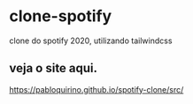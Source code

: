 # clone-spotify
 clone do spotify 2020, utilizando tailwindcss
 [^2]:
## veja o site aqui. 
https://pabloquirino.github.io/spotify-clone/src/
